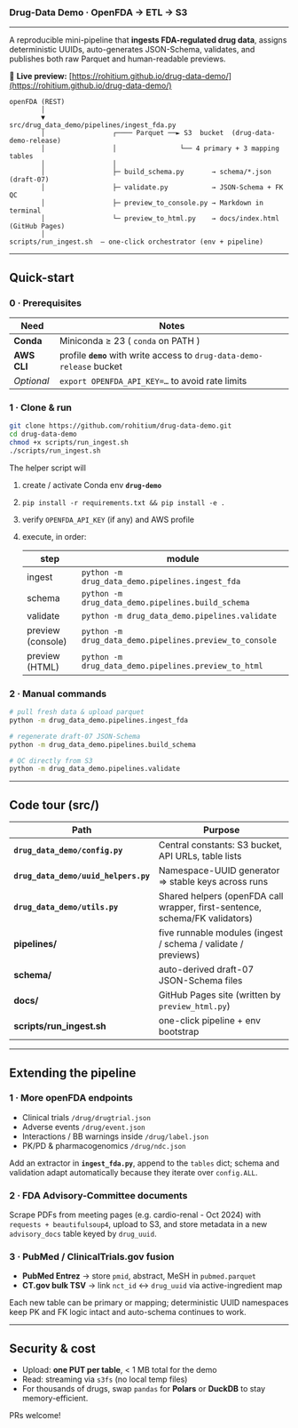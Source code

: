 ### Drug-Data Demo · OpenFDA → ETL → S3

---

A reproducible mini-pipeline that **ingests FDA-regulated drug data**, assigns
deterministic UUIDs, auto-generates JSON-Schema, validates, and publishes both
raw Parquet and human-readable previews.

🔗 **Live preview:** [https://rohitium.github.io/drug-data-demo/](https://rohitium.github.io/drug-data-demo/)

```
openFDA (REST)
        │
        ▼
src/drug_data_demo/pipelines/ingest_fda.py
        │                 ┌──── Parquet ──► S3  bucket  (drug-data-demo-release)
        │                 │                └── 4 primary + 3 mapping tables
        │                 │
        │                 ├─ build_schema.py       → schema/*.json  (draft-07)
        │                 ├─ validate.py           → JSON-Schema + FK QC
        │                 ├─ preview_to_console.py → Markdown in terminal
        │                 └─ preview_to_html.py    → docs/index.html (GitHub Pages)
        │
scripts/run_ingest.sh  – one-click orchestrator (env + pipeline)
```

---

## Quick-start

### 0 · Prerequisites

| Need        | Notes                                                                   |
| ----------- | ----------------------------------------------------------------------- |
| **Conda**   | Miniconda ≥ 23 ( `conda` on PATH )                                      |
| **AWS CLI** | profile **`demo`** with write access to `drug-data-demo-release` bucket |
| *Optional*  | `export OPENFDA_API_KEY=…` to avoid rate limits                         |

### 1 · Clone & run

```bash
git clone https://github.com/rohitium/drug-data-demo.git
cd drug-data-demo
chmod +x scripts/run_ingest.sh
./scripts/run_ingest.sh
```

The helper script will

1. create / activate Conda env **`drug-demo`**
2. `pip install -r requirements.txt && pip install -e .`
3. verify `OPENFDA_API_KEY` (if any) and AWS profile
4. execute, in order:

   | step              | module                                                  |
   | ----------------- | ------------------------------------------------------- |
   | ingest            | `python -m drug_data_demo.pipelines.ingest_fda`         |
   | schema            | `python -m drug_data_demo.pipelines.build_schema`       |
   | validate          | `python -m drug_data_demo.pipelines.validate`           |
   | preview (console) | `python -m drug_data_demo.pipelines.preview_to_console` |
   | preview (HTML)    | `python -m drug_data_demo.pipelines.preview_to_html`    |

### 2 · Manual commands

```bash
# pull fresh data & upload parquet
python -m drug_data_demo.pipelines.ingest_fda

# regenerate draft-07 JSON-Schema
python -m drug_data_demo.pipelines.build_schema

# QC directly from S3
python -m drug_data_demo.pipelines.validate
```

---

## Code tour (src/)

| Path                                 | Purpose                                                                     |
| ------------------------------------ | --------------------------------------------------------------------------- |
| **`drug_data_demo/config.py`**       | Central constants: S3 bucket, API URLs, table lists                         |
| **`drug_data_demo/uuid_helpers.py`** | Namespace-UUID generator ⇒ stable keys across runs                          |
| **`drug_data_demo/utils.py`**        | Shared helpers (openFDA call wrapper, first-sentence, schema/FK validators) |
| **pipelines/**                       | five runnable modules (ingest / schema / validate / previews)               |
| **schema/**                          | auto-derived draft-07 JSON-Schema files                                     |
| **docs/**                            | GitHub Pages site (written by `preview_html.py`)                            |
| **scripts/run_ingest.sh**            | one-click pipeline + env bootstrap                                          |

---

## Extending the pipeline

### 1 · More openFDA endpoints

* Clinical trials `/drug/drugtrial.json`
* Adverse events `/drug/event.json`
* Interactions / BB warnings inside `/drug/label.json`
* PK/PD & pharmacogenomics `/drug/ndc.json`

Add an extractor in **`ingest_fda.py`**, append to the `tables` dict; schema and
validation adapt automatically because they iterate over `config.ALL`.

### 2 · FDA Advisory-Committee documents

Scrape PDFs from meeting pages (e.g. cardio-renal - Oct 2024) with
`requests + beautifulsoup4`, upload to S3, and store metadata in a new
`advisory_docs` table keyed by `drug_uuid`.

### 3 · PubMed / ClinicalTrials.gov fusion

* **PubMed Entrez** → store `pmid`, abstract, MeSH in `pubmed.parquet`
* **CT.gov bulk TSV** → link `nct_id` ↔ `drug_uuid` via active-ingredient map

Each new table can be primary or mapping; deterministic UUID namespaces keep PK
and FK logic intact and auto-schema continues to work.

---

## Security & cost

* Upload: **one PUT per table**, < 1 MB total for the demo
* Read: streaming via `s3fs` (no local temp files)
* For thousands of drugs, swap `pandas` for **Polars** or **DuckDB** to stay
  memory-efficient.

PRs welcome!